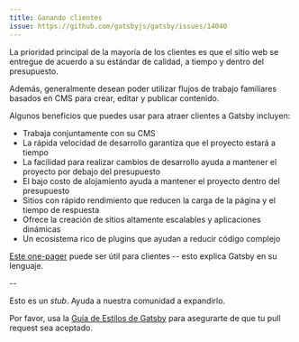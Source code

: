 ```yaml
---
title: Ganando clientes
issue: https://github.com/gatsbyjs/gatsby/issues/14040
---
```


La prioridad principal de la mayoría de los clientes es que el sitio web se entregue de acuerdo a su estándar de calidad, a tiempo y dentro del presupuesto. 

Además, generalmente desean poder utilizar flujos de trabajo familiares basados en CMS para crear, editar y publicar contenido.

Algunos beneficios que puedes usar para atraer clientes a Gatsby incluyen:

- Trabaja conjuntamente con su CMS
- La rápida velocidad de desarrollo garantiza que el proyecto estará a tiempo
- La facilidad para realizar cambios de desarrollo ayuda a mantener el proyecto por debajo del presupuesto
- El bajo costo de alojamiento ayuda a mantener el proyecto dentro del presupuesto
- Sitios con rápido rendimiento que reducen la carga de la página y el tiempo de respuesta
- Ofrece la creación de sitios altamente escalables y aplicaciones dinámicas
- Un ecosistema rico de plugins que ayudan a reducir código complejo

[Este one-pager](/gatsby-one-pager.pdf) puede ser útil para clientes -- esto explica Gatsby en su lenguaje.

--

Esto es un _stub_. Ayuda a nuestra comunidad a expandirlo.

Por favor, usa la [Guía de Estilos de Gatsby](/contributing/gatsby-style-guide/) para asegurarte de que tu
pull request sea aceptado.
